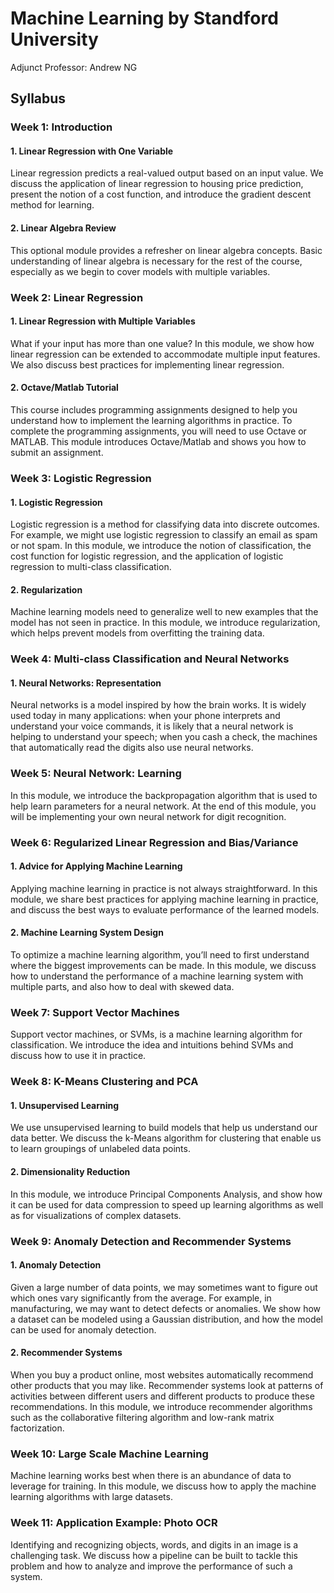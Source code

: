 # Machine Learning by Standford University #
 Adjunct Professor: Andrew NG 


## Syllabus

### Week 1:  Introduction
    
  ####  1. Linear Regression with One Variable
    
   Linear regression predicts a real-valued output based on an input value. 
   We discuss the application of linear regression to housing price prediction, 
   present the notion of a cost function, and introduce the gradient descent
   method for learning.
    
  ####  2. Linear Algebra Review
    
   This optional module provides a refresher on linear algebra concepts. 
   Basic understanding of linear algebra is necessary for the rest of the course, 
   especially as we begin to cover models with multiple variables.
    
### Week 2: Linear Regression
    
   #### 1. Linear Regression with Multiple Variables
    
   What if your input has more than one value? In this module, 
   we show how linear regression can be extended to accommodate multiple input features. 
   We also discuss best practices for implementing linear regression.
    
   #### 2. Octave/Matlab Tutorial 
    
   This course includes programming assignments designed to help you understand 
   how to implement the learning algorithms in practice. 
   To complete the programming assignments, you will need to use Octave or MATLAB. 
   This module introduces Octave/Matlab and shows you how to submit an assignment.
    
### Week 3: Logistic Regression
    
   #### 1. Logistic Regression
    
   Logistic regression is a method for classifying data into discrete outcomes. 
   For example, we might use logistic regression to classify an email as spam or not spam. 
   In this module, we introduce the notion of classification, 
   the cost function for logistic regression, and the application of logistic regression 
   to multi-class classification.
    
   #### 2. Regularization
    
   Machine learning models need to generalize well to new examples 
   that the model has not seen in practice. In this module, 
   we introduce regularization, 
   which helps prevent models from overfitting the training data.
    
### Week 4: Multi-class Classification and Neural Networks
    
  ####  1. Neural Networks: Representation
    
   Neural networks is a model inspired by how the brain works. 
   It is widely used today in many applications: when your phone interprets
   and understand your voice commands, 
   it is likely that a neural network is helping to understand your speech; 
   when you cash a check, the machines that automatically read the digits also use neural networks.

### Week 5: Neural Network: Learning
    
   In this module, we introduce the backpropagation algorithm that is used
   to help learn parameters for a neural network. 
   At the end of this module, you will be implementing your own neural network
   for digit recognition.

### Week 6: Regularized Linear Regression and Bias/Variance
    
  ####  1. Advice for Applying Machine Learning
    
   Applying machine learning in practice is not always straightforward.
   In this module, we share best practices for applying machine learning in practice,
   and discuss the best ways to evaluate performance of the learned models.
    
  ####  2. Machine Learning System Design
    
   To optimize a machine learning algorithm, 
   you’ll need to first understand where the biggest improvements can be made.
   In this module, we discuss how to understand the performance of a machine learning system
   with multiple parts, and also how to deal with skewed data.

### Week 7: Support Vector Machines

   Support vector machines, or SVMs, is a machine learning algorithm for classification.
   We introduce the idea and intuitions behind SVMs and discuss how to use it in practice.

### Week 8: K-Means Clustering and PCA
  ####  1. Unsupervised Learning
    
   We use unsupervised learning to build models that help us understand our data better.
   We discuss the k-Means algorithm for clustering that enable us to learn groupings 
   of unlabeled data points.
    
  #### 2. Dimensionality Reduction
    
   In this module, we introduce Principal Components Analysis,
   and show how it can be used for data compression to speed up learning algorithms
   as well as for visualizations of complex datasets.
    
### Week 9: Anomaly Detection and Recommender Systems
    
  ####  1. Anomaly Detection
    
   Given a large number of data points, we may sometimes want to figure out
   which ones vary significantly from the average. For example, in manufacturing,
   we may want to detect defects or anomalies.
   We show how a dataset can be modeled using a Gaussian distribution,
   and how the model can be used for anomaly detection.
    
   #### 2. Recommender Systems
    
   When you buy a product online, 
   most websites automatically recommend other products that you may like.
   Recommender systems look at patterns of activities between different users
   and different products to produce these recommendations. 
   In this module, we introduce recommender algorithms such as 
   the collaborative filtering algorithm and low-rank matrix factorization.
 
### Week 10: Large Scale Machine Learning
    
   Machine learning works best when there is an abundance of data to leverage for training. 
   In this module, we discuss how to apply the machine learning algorithms with large datasets.

### Week 11: Application Example: Photo OCR
    
   Identifying and recognizing objects, words, and digits in an image is a challenging task.
   We discuss how a pipeline can be built to tackle this problem and how to analyze and
   improve the performance of such a system.
